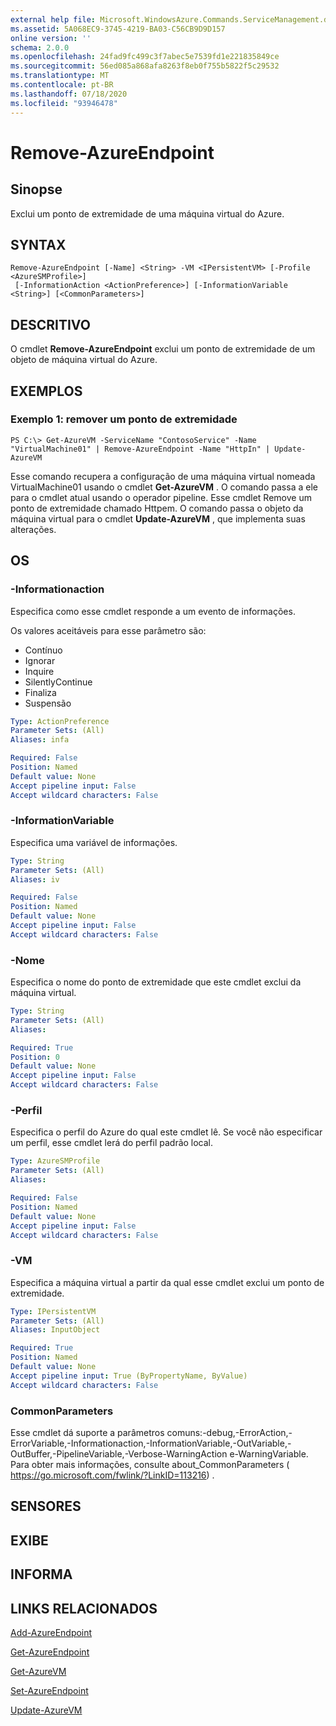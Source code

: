 ```yaml
---
external help file: Microsoft.WindowsAzure.Commands.ServiceManagement.dll-Help.xml
ms.assetid: 5A068EC9-3745-4219-BA03-C56CB9D9D157
online version: ''
schema: 2.0.0
ms.openlocfilehash: 24fad9fc499c3f7abec5e7539fd1e221835849ce
ms.sourcegitcommit: 56ed085a868afa8263f8eb0f755b5822f5c29532
ms.translationtype: MT
ms.contentlocale: pt-BR
ms.lasthandoff: 07/18/2020
ms.locfileid: "93946478"
---
```

# Remove-AzureEndpoint

## Sinopse
Exclui um ponto de extremidade de uma máquina virtual do Azure.

## SYNTAX

```
Remove-AzureEndpoint [-Name] <String> -VM <IPersistentVM> [-Profile <AzureSMProfile>]
 [-InformationAction <ActionPreference>] [-InformationVariable <String>] [<CommonParameters>]
```

## DESCRITIVO
O cmdlet **Remove-AzureEndpoint** exclui um ponto de extremidade de um objeto de máquina virtual do Azure.

## EXEMPLOS

### Exemplo 1: remover um ponto de extremidade
```
PS C:\> Get-AzureVM -ServiceName "ContosoService" -Name "VirtualMachine01" | Remove-AzureEndpoint -Name "HttpIn" | Update-AzureVM
```

Esse comando recupera a configuração de uma máquina virtual nomeada VirtualMachine01 usando o cmdlet **Get-AzureVM** .
O comando passa a ele para o cmdlet atual usando o operador pipeline.
Esse cmdlet Remove um ponto de extremidade chamado Httpem.
O comando passa o objeto da máquina virtual para o cmdlet **Update-AzureVM** , que implementa suas alterações.

## OS

### -Informationaction
Especifica como esse cmdlet responde a um evento de informações.

Os valores aceitáveis para esse parâmetro são:

- Contínuo
- Ignorar
- Inquire
- SilentlyContinue
- Finaliza
- Suspensão

```yaml
Type: ActionPreference
Parameter Sets: (All)
Aliases: infa

Required: False
Position: Named
Default value: None
Accept pipeline input: False
Accept wildcard characters: False
```

### -InformationVariable
Especifica uma variável de informações.

```yaml
Type: String
Parameter Sets: (All)
Aliases: iv

Required: False
Position: Named
Default value: None
Accept pipeline input: False
Accept wildcard characters: False
```

### -Nome
Especifica o nome do ponto de extremidade que este cmdlet exclui da máquina virtual.

```yaml
Type: String
Parameter Sets: (All)
Aliases: 

Required: True
Position: 0
Default value: None
Accept pipeline input: False
Accept wildcard characters: False
```

### -Perfil
Especifica o perfil do Azure do qual este cmdlet lê.
Se você não especificar um perfil, esse cmdlet lerá do perfil padrão local.

```yaml
Type: AzureSMProfile
Parameter Sets: (All)
Aliases: 

Required: False
Position: Named
Default value: None
Accept pipeline input: False
Accept wildcard characters: False
```

### -VM
Especifica a máquina virtual a partir da qual esse cmdlet exclui um ponto de extremidade.

```yaml
Type: IPersistentVM
Parameter Sets: (All)
Aliases: InputObject

Required: True
Position: Named
Default value: None
Accept pipeline input: True (ByPropertyName, ByValue)
Accept wildcard characters: False
```

### CommonParameters
Esse cmdlet dá suporte a parâmetros comuns:-debug,-ErrorAction,-ErrorVariable,-Informationaction,-InformationVariable,-OutVariable,-OutBuffer,-PipelineVariable,-Verbose-WarningAction e-WarningVariable. Para obter mais informações, consulte about_CommonParameters ( https://go.microsoft.com/fwlink/?LinkID=113216) .

## SENSORES

## EXIBE

## INFORMA

## LINKS RELACIONADOS

[Add-AzureEndpoint](./Add-AzureEndpoint.md)

[Get-AzureEndpoint](./Get-AzureEndpoint.md)

[Get-AzureVM](./Get-AzureVM.md)

[Set-AzureEndpoint](./Set-AzureEndpoint.md)

[Update-AzureVM](./Update-AzureVM.md)


